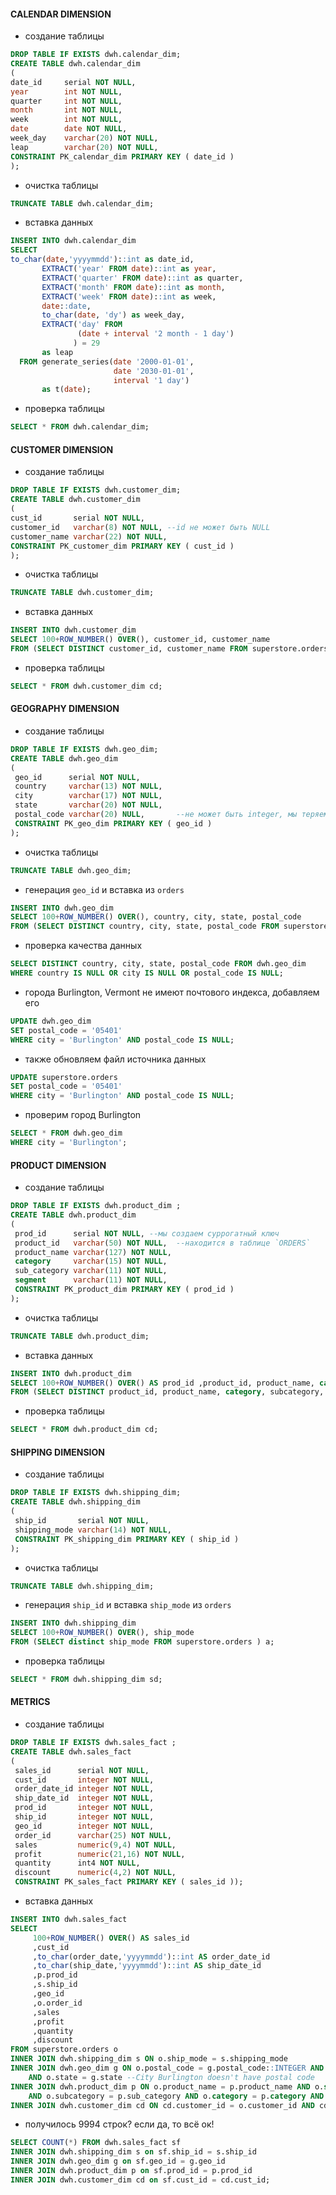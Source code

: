 #### CALENDAR DIMENSION

- создание таблицы

```sql
DROP TABLE IF EXISTS dwh.calendar_dim;
CREATE TABLE dwh.calendar_dim
(
date_id     serial NOT NULL,
year        int NOT NULL,
quarter     int NOT NULL,
month       int NOT NULL,
week        int NOT NULL,
date        date NOT NULL,
week_day    varchar(20) NOT NULL,
leap        varchar(20) NOT NULL,
CONSTRAINT PK_calendar_dim PRIMARY KEY ( date_id )
);
```

- очистка таблицы

```sql
TRUNCATE TABLE dwh.calendar_dim;
```

- вставка данных

```sql
INSERT INTO dwh.calendar_dim 
SELECT
to_char(date,'yyyymmdd')::int as date_id,  
       EXTRACT('year' FROM date)::int as year,
       EXTRACT('quarter' FROM date)::int as quarter,
       EXTRACT('month' FROM date)::int as month,
       EXTRACT('week' FROM date)::int as week,
       date::date,
       to_char(date, 'dy') as week_day,
       EXTRACT('day' FROM
               (date + interval '2 month - 1 day')
              ) = 29
       as leap
  FROM generate_series(date '2000-01-01',
                       date '2030-01-01',
                       interval '1 day')
       as t(date);
```

- проверка таблицы

```sql
SELECT * FROM dwh.calendar_dim; 
```

#### CUSTOMER DIMENSION

- создание таблицы

```sql
DROP TABLE IF EXISTS dwh.customer_dim;
CREATE TABLE dwh.customer_dim
(
cust_id       serial NOT NULL,
customer_id   varchar(8) NOT NULL, --id не может быть NULL
customer_name varchar(22) NOT NULL,
CONSTRAINT PK_customer_dim PRIMARY KEY ( cust_id )
);
```
- очистка таблицы

```sql
TRUNCATE TABLE dwh.customer_dim;
```
- вставка данных

```sql
INSERT INTO dwh.customer_dim 
SELECT 100+ROW_NUMBER() OVER(), customer_id, customer_name 
FROM (SELECT DISTINCT customer_id, customer_name FROM superstore.orders ) a;
```

- проверка таблицы

```sql
SELECT * FROM dwh.customer_dim cd; 
```

#### GEOGRAPHY DIMENSION

- создание таблицы

```sql
DROP TABLE IF EXISTS dwh.geo_dim;
CREATE TABLE dwh.geo_dim
(
 geo_id      serial NOT NULL,
 country     varchar(13) NOT NULL,
 city        varchar(17) NOT NULL,
 state       varchar(20) NOT NULL,
 postal_code varchar(20) NULL,       --не может быть integer, мы теряем первый 0
 CONSTRAINT PK_geo_dim PRIMARY KEY ( geo_id )
);
```

- очистка таблицы

```sql
TRUNCATE TABLE dwh.geo_dim;
```

- генерация `geo_id` и вставка из `orders`

```sql
INSERT INTO dwh.geo_dim 
SELECT 100+ROW_NUMBER() OVER(), country, city, state, postal_code 
FROM (SELECT DISTINCT country, city, state, postal_code FROM superstore.orders ) a;
```

- проверка качества данных

```sql
SELECT DISTINCT country, city, state, postal_code FROM dwh.geo_dim
WHERE country IS NULL OR city IS NULL OR postal_code IS NULL;
```

- города Burlington, Vermont не имеют почтового индекса, добавляем его

```sql
UPDATE dwh.geo_dim
SET postal_code = '05401'
WHERE city = 'Burlington' AND postal_code IS NULL;
```

- также обновляем файл источника данных

```sql
UPDATE superstore.orders
SET postal_code = '05401'
WHERE city = 'Burlington' AND postal_code IS NULL;
```

- проверим город Burlington

```sql
SELECT * FROM dwh.geo_dim
WHERE city = 'Burlington';
```

#### PRODUCT DIMENSION

- создание таблицы

```sql
DROP TABLE IF EXISTS dwh.product_dim ;
CREATE TABLE dwh.product_dim
(
 prod_id      serial NOT NULL, --мы создаем суррогатный ключ
 product_id   varchar(50) NOT NULL,  --находится в таблице `ORDERS`
 product_name varchar(127) NOT NULL,
 category     varchar(15) NOT NULL,
 sub_category varchar(11) NOT NULL,
 segment      varchar(11) NOT NULL,
 CONSTRAINT PK_product_dim PRIMARY KEY ( prod_id )
);
```

- очистка таблицы

```sql
TRUNCATE TABLE dwh.product_dim;
```

- вставка данных

```sql
INSERT INTO dwh.product_dim 
SELECT 100+ROW_NUMBER() OVER() AS prod_id ,product_id, product_name, category, subcategory, segment 
FROM (SELECT DISTINCT product_id, product_name, category, subcategory, segment FROM superstore.orders ) a;
```

- проверка таблицы

```sql
SELECT * FROM dwh.product_dim cd;
```

#### SHIPPING DIMENSION

- создание таблицы

```sql
DROP TABLE IF EXISTS dwh.shipping_dim;
CREATE TABLE dwh.shipping_dim
(
 ship_id       serial NOT NULL,
 shipping_mode varchar(14) NOT NULL,
 CONSTRAINT PK_shipping_dim PRIMARY KEY ( ship_id )
);
```

- очистка таблицы

```sql
TRUNCATE TABLE dwh.shipping_dim;
```

- генерация `ship_id` и вставка `ship_mode` из `orders`

```sql
INSERT INTO dwh.shipping_dim 
SELECT 100+ROW_NUMBER() OVER(), ship_mode 
FROM (SELECT distinct ship_mode FROM superstore.orders ) a;
```

- проверка таблицы

```sql
SELECT * FROM dwh.shipping_dim sd;
```

#### METRICS

- создание таблицы

```sql
DROP TABLE IF EXISTS dwh.sales_fact ;
CREATE TABLE dwh.sales_fact
(
 sales_id      serial NOT NULL,
 cust_id       integer NOT NULL,
 order_date_id integer NOT NULL,
 ship_date_id  integer NOT NULL,
 prod_id       integer NOT NULL,
 ship_id       integer NOT NULL,
 geo_id        integer NOT NULL,
 order_id      varchar(25) NOT NULL,
 sales         numeric(9,4) NOT NULL,
 profit        numeric(21,16) NOT NULL,
 quantity      int4 NOT NULL,
 discount      numeric(4,2) NOT NULL,
 CONSTRAINT PK_sales_fact PRIMARY KEY ( sales_id ));
 ```

- вставка данных

```sql
INSERT INTO dwh.sales_fact 
SELECT
	 100+ROW_NUMBER() OVER() AS sales_id
	 ,cust_id
	 ,to_char(order_date,'yyyymmdd')::int AS order_date_id
	 ,to_char(ship_date,'yyyymmdd')::int AS ship_date_id
	 ,p.prod_id
	 ,s.ship_id
	 ,geo_id
	 ,o.order_id
	 ,sales
	 ,profit
     ,quantity
	 ,discount
FROM superstore.orders o 
INNER JOIN dwh.shipping_dim s ON o.ship_mode = s.shipping_mode
INNER JOIN dwh.geo_dim g ON o.postal_code = g.postal_code::INTEGER AND o.country = g.country AND o.city = g.city 
    AND o.state = g.state --City Burlington doesn't have postal code
INNER JOIN dwh.product_dim p ON o.product_name = p.product_name AND o.segment = p.segment 
    AND o.subcategory = p.sub_category AND o.category = p.category AND o.product_id = p.product_id 
INNER JOIN dwh.customer_dim cd ON cd.customer_id = o.customer_id AND cd.customer_name=o.customer_name 
```

- получилось 9994 строк? если да, то всё ок!

```sql
SELECT COUNT(*) FROM dwh.sales_fact sf
INNER JOIN dwh.shipping_dim s on sf.ship_id = s.ship_id
INNER JOIN dwh.geo_dim g on sf.geo_id = g.geo_id
INNER JOIN dwh.product_dim p on sf.prod_id = p.prod_id
INNER JOIN dwh.customer_dim cd on sf.cust_id = cd.cust_id;
```